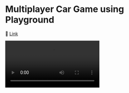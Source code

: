 # Multiplayer Car Game using Playground

🔗 [Link](https://cscarroom.netlify.app/)

<video controls src="public/Multiplayer.mp4" title="Title"></video>
